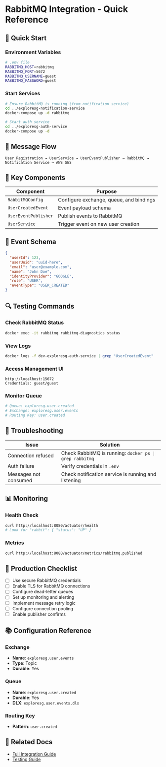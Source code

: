 # RabbitMQ Integration - Quick Reference

## 🚀 Quick Start

### Environment Variables

```bash
# .env file
RABBITMQ_HOST=rabbitmq
RABBITMQ_PORT=5672
RABBITMQ_USERNAME=guest
RABBITMQ_PASSWORD=guest
```

### Start Services

```bash
# Ensure RabbitMQ is running (from notification service)
cd ../exploresg-notification-service
docker-compose up -d rabbitmq

# Start auth service
cd ../exploresg-auth-service
docker-compose up -d
```

## 📡 Message Flow

```
User Registration → UserService → UserEventPublisher → RabbitMQ → Notification Service → AWS SES
```

## 🔧 Key Components

| Component            | Purpose                                 |
| -------------------- | --------------------------------------- |
| `RabbitMQConfig`     | Configure exchange, queue, and bindings |
| `UserCreatedEvent`   | Event payload schema                    |
| `UserEventPublisher` | Publish events to RabbitMQ              |
| `UserService`        | Trigger event on new user creation      |

## 📝 Event Schema

```json
{
  "userId": 123,
  "userUuid": "uuid-here",
  "email": "user@example.com",
  "name": "John Doe",
  "identityProvider": "GOOGLE",
  "role": "USER",
  "eventType": "USER_CREATED"
}
```

## 🔍 Testing Commands

### Check RabbitMQ Status

```bash
docker exec -it rabbitmq rabbitmq-diagnostics status
```

### View Logs

```bash
docker logs -f dev-exploresg-auth-service | grep "UserCreatedEvent"
```

### Access Management UI

```
http://localhost:15672
Credentials: guest/guest
```

### Monitor Queue

```bash
# Queue: exploresg.user.created
# Exchange: exploresg.user.events
# Routing Key: user.created
```

## 🐛 Troubleshooting

| Issue                 | Solution                                                |
| --------------------- | ------------------------------------------------------- |
| Connection refused    | Check RabbitMQ is running: `docker ps \| grep rabbitmq` |
| Auth failure          | Verify credentials in `.env`                            |
| Messages not consumed | Check notification service is running and listening     |

## 📊 Monitoring

### Health Check

```bash
curl http://localhost:8080/actuator/health
# Look for "rabbit": { "status": "UP" }
```

### Metrics

```bash
curl http://localhost:8080/actuator/metrics/rabbitmq.published
```

## 🔐 Production Checklist

- [ ] Use secure RabbitMQ credentials
- [ ] Enable TLS for RabbitMQ connections
- [ ] Configure dead-letter queues
- [ ] Set up monitoring and alerting
- [ ] Implement message retry logic
- [ ] Configure connection pooling
- [ ] Enable publisher confirms

## 📚 Configuration Reference

### Exchange

- **Name**: `exploresg.user.events`
- **Type**: Topic
- **Durable**: Yes

### Queue

- **Name**: `exploresg.user.created`
- **Durable**: Yes
- **DLX**: `exploresg.user.events.dlx`

### Routing Key

- **Pattern**: `user.created`

## 🔗 Related Docs

- [Full Integration Guide](./RABBITMQ-INTEGRATION.md)
- [Testing Guide](./INTEGRATION-TESTING-RABBITMQ.md)

